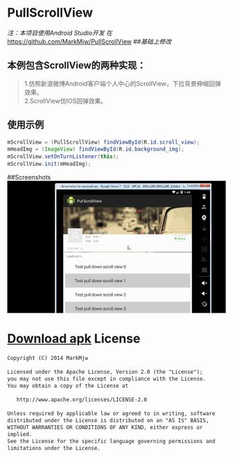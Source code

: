 PullScrollView
===========

*注：本项目使用Android Studio开发*
*在*https://github.com/MarkMjw/PullScrollView ##*基础上修改*




## **本例包含ScrollView的两种实现：** ##
>1.仿照新浪微博Android客户端个人中心的ScrollView，下拉背景伸缩回弹效果。<br>
>2.ScrollView仿IOS回弹效果。<br>

## **使用示例** ##

```java
mScrollView = (PullScrollView) findViewById(R.id.scroll_view);
mHeadImg = (ImageView) findViewById(R.id.background_img);
mScrollView.setOnTurnListener(this);
mScrollView.init(mHeadImg);
```

##Screenshots
![Screenshot 0](https://github.com/xiaoxiaoying/PullScrollView/blob/master/Screenshots/pullscrollView.gif)


[Download apk](https://github.com/xiaoxiaoying/NumberPicker/blob/master/samples/bin/SampleActivity.apk)
License
=======

    Copyright (C) 2014 MarkMjw

    Licensed under the Apache License, Version 2.0 (the "License");
    you may not use this file except in compliance with the License.
    You may obtain a copy of the License at

       http://www.apache.org/licenses/LICENSE-2.0

    Unless required by applicable law or agreed to in writing, software
    distributed under the License is distributed on an "AS IS" BASIS,
    WITHOUT WARRANTIES OR CONDITIONS OF ANY KIND, either express or implied.
    See the License for the specific language governing permissions and
    limitations under the License.
